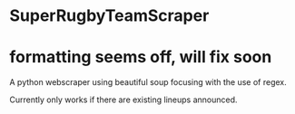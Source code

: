 # SuperRugbyTeamScraper

<h1> formatting seems off, will fix soon </h1>
A python webscraper using beautiful soup focusing with the use of regex.

Currently only works if there are existing lineups announced.
